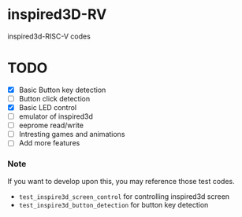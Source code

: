 # inspired3D-RV
inspired3d-RISC-V codes



# TODO
- [x] Basic Button key detection 
- [ ] Button click detection
- [x] Basic LED control
- [ ] emulator of inspired3d
- [ ] eeprome read/write
- [ ] Intresting games and animations
- [ ] Add more features

### Note
If you want to develop upon this, you may reference those test codes.
- `test_inspire3d_screen_control` for controlling inspired3d screen
- `test_inspire3d_button_detection` for button key detection